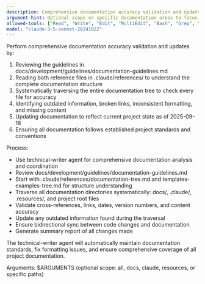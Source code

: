 ```yaml
---
description: Comprehensive documentation accuracy validation and updates using technical-writer agent
argument-hint: Optional scope or specific documentation areas to focus on
allowed-tools: ["Read", "Write", "Edit", "MultiEdit", "Bash", "Grep", "Glob", "TodoWrite", "Task"]
model: "claude-3-5-sonnet-20241022"
---
```


Perform comprehensive documentation accuracy validation and updates by:

1. Reviewing the guidelines in docs/development/guidelines/documentation-guidelines.md
2. Reading both reference files in .claude/references/ to understand the complete documentation structure
3. Systematically traversing the entire documentation tree to check every file for accuracy
4. Identifying outdated information, broken links, inconsistent formatting, and missing content
5. Updating documentation to reflect current project state as of 2025-09-18
6. Ensuring all documentation follows established project standards and conventions

Process:

- Use technical-writer agent for comprehensive documentation analysis and coordination
- Review docs/development/guidelines/documentation-guidelines.md
- Start with .claude/references/documentation-tree.md and templates-examples-tree.md for structure understanding
- Traverse all documentation directories systematically: docs/, .claude/, .resources/, and project root files
- Validate cross-references, links, dates, version numbers, and content accuracy
- Update any outdated information found during the traversal
- Ensure bidirectional sync between code changes and documentation
- Generate summary report of all changes made

The technical-writer agent will automatically maintain documentation standards, fix formatting issues, and ensure comprehensive coverage of all project documentation.

Arguments: $ARGUMENTS (optional scope: all, docs, claude, resources, or specific paths)
